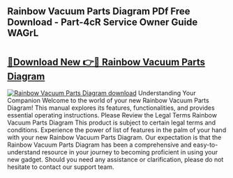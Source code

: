 ## Rainbow Vacuum Parts Diagram PDf Free Download - Part-4cR Service Owner Guide WAGrL

# <h2><a href="http://dfqg4ag.blite.top/?on=Rainbow+Vacuum+Parts+Diagram">🔗Download New 👉🔴 Rainbow Vacuum Parts Diagram</a></h2>

[![Rainbow Vacuum Parts Diagram download](https://i.imgur.com/lujVjoI.png)](http://dfqg4ag.blite.top/?on=Rainbow+Vacuum+Parts+Diagram)
Understanding Your Companion Welcome to the world of your new Rainbow Vacuum Parts Diagram! This manual explores its features, functionalities, and provides essential operating instructions. Please Review the Legal Terms Rainbow Vacuum Parts Diagram This product is subject to certain legal terms and conditions. Experience the power of list of features in the palm of your hand with your new Rainbow Vacuum Parts Diagram. Our expectation is that the Rainbow Vacuum Parts Diagram has been a comprehensive and easy-to-understand resource in your journey to becoming proficient in using your new gadget. Should you need any assistance or clarification, please do not hesitate to contact our support team.
